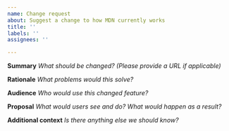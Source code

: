 ```yaml
---
name: Change request
about: Suggest a change to how MDN currently works
title: ''
labels: ''
assignees: ''

---
```


**Summary**
_What should be changed? (Please provide a URL if applicable)_


**Rationale**
_What problems would this solve?_


**Audience**
_Who would use this changed feature?_


**Proposal**
_What would users see and do? What would happen as a result?_


**Additional context**
_Is there anything else we should know?_
